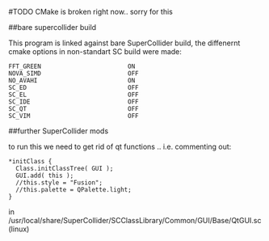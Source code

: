#TODO
CMake is broken right now.. sorry for this

##bare supercollider build



This program is linked against bare SuperCollider build, the diffenernt cmake options in non-standart SC build were made:

```
FFT_GREEN                        ON
NOVA_SIMD                        OFF
NO_AVAHI                         ON
SC_ED                            OFF
SC_EL                            OFF
SC_IDE                           OFF
SC_QT                            OFF
SC_VIM                           OFF
```

##further SuperCollider mods

to run this we need to get rid of qt functions .. i.e. commenting out:

```
*initClass {
  Class.initClassTree( GUI );
  GUI.add( this );
  //this.style = "Fusion";
  //this.palette = QPalette.light;
}

```

in /usr/local/share/SuperCollider/SCClassLibrary/Common/GUI/Base/QtGUI.sc (linux)
